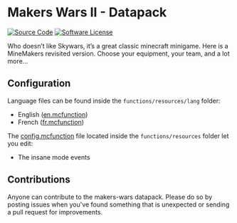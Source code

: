 # Makers Wars II - Datapack
[![Source Code](https://img.shields.io/badge/source-minemakers/makers--wars-blue.svg)](https://github.com/minemakers/makers-wars)
[![Software License](https://img.shields.io/badge/license-GPL-brightgreen.svg)](https://github.com/minemakers/makers-wars/blob/master/LICENSE)

Who doesn’t like Skywars, it’s a great classic minecraft minigame. Here is a MineMakers revisited version. Choose your equipment, your team, and a lot more...

## Configuration

Language files can be found inside the ```functions/resources/lang``` folder:
- English ([en.mcfunction](https://github.com/minemakers/makers-wars/blob/master/data/game/functions/resources/lang/en.mcfunction))
- French ([fr.mcfunction](https://github.com/minemakers/makers-wars/blob/master/data/game/functions/resources/lang/fr.mcfunction))

The [config.mcfunction](https://github.com/minemakers/makers-wars/blob/master/data/game/functions/resources/config.mcfunction) file located inside the ```functions/resources``` folder let you edit:

- The insane mode events

## Contributions

Anyone can contribute to the makers-wars datapack. Please do so by posting issues when you've found something that is unexpected or sending a pull request for improvements.
